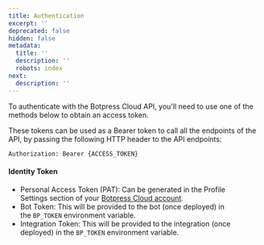 ```yaml
---
title: Authentication
excerpt: ''
deprecated: false
hidden: false
metadata:
  title: ''
  description: ''
  robots: index
next:
  description: ''
---
```

To authenticate with the Botpress Cloud API, you'll need to use one of the methods below to obtain an access token.

These tokens can be used as a Bearer token to call all the endpoints of the API, by passing the following HTTP header to the API endpoints:

```
Authorization: Bearer {ACCESS_TOKEN}
```

#### Identity Token

* Personal Access Token (PAT): Can be generated in the Profile Settings section of your [Botpress Cloud account](https://app.botpress.cloud/profile/settings).
* Bot Token: This will be provided to the bot (once deployed) in the `BP_TOKEN` environment variable.
* Integration Token: This will be provided to the integration (once deployed) in the `BP_TOKEN` environment variable.
